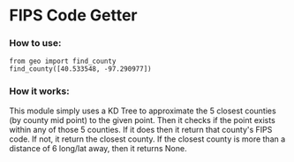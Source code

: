 # FIPS Code Getter
### How to use:
```from geo import find_county```<br>
```find_county([40.533548, -97.290977])```

### How it works:
This module simply uses a KD Tree to approximate the 5 closest counties (by county mid point) to the given point. Then it checks if the point exists within any of those 5 counties. If it does then it return that county's FIPS code. If not, it return the closest county. If the closest county is more than a distance of 6 long/lat away, then it returns None.
